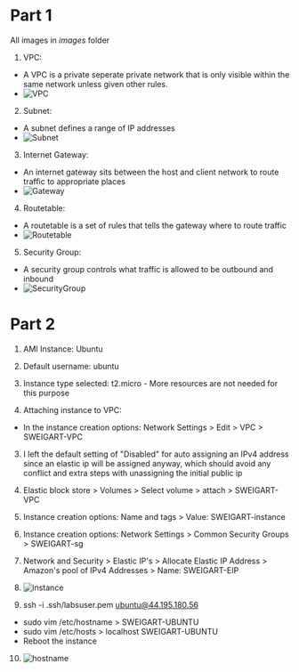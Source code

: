 # Part 1

All images in *images* folder

1. VPC:
  - A VPC is a private seperate private network that is only visible within the same network unless given other rules.
  - ![VPC](images/vpc.jpg)

2. Subnet:
  - A subnet defines a range of IP addresses
  - ![Subnet](images/subnet.jpg)

3. Internet Gateway:
  - An internet gateway sits between the host and client network to route traffic to appropriate places
  - ![Gateway](images/gateway.jpg)

4. Routetable:
  - A routetable is a set of rules that tells the gateway where to route traffic
  - ![Routetable](images/routetable.jpg)

5. Security Group:
  - A security group controls what traffic is allowed to be outbound and inbound
  - ![SecurityGroup](images/securitygroup.jpg)

# Part 2

1. AMI Instance: Ubuntu
  1. Default username: ubuntu
  2. Instance type selected: t2.micro
    - More resources are not needed for this purpose

2. Attaching instance to VPC:
  - In the instance creation options: Network Settings > Edit > VPC > SWEIGART-VPC

3. I left the default setting of "Disabled" for auto assigning an IPv4 address since an elastic ip will be assigned anyway, which should avoid any conflict and extra steps with unassigning the initial public ip

4. Elastic block store > Volumes > Select volume > attach > SWEIGART-VPC

5. Instance creation options: Name and tags > Value: SWEIGART-instance

6. Instance creation options: Network Settings > Common Security Groups > SWEIGART-sg

7. Network and Security > Elastic IP's > Allocate Elastic IP Address > Amazon's pool of IPv4 Addresses > Name: SWEIGART-EIP

8. ![instance](images/instances.jpg)

9. ssh -i .ssh/labsuser.pem ubuntu@44.195.180.56
  - sudo vim /etc/hostname > SWEIGART-UBUNTU
  - sudo vim /etc/hosts > localhost SWEIGART-UBUNTU
  - Reboot the instance

10. ![hostname](images/hostname.jpg)

